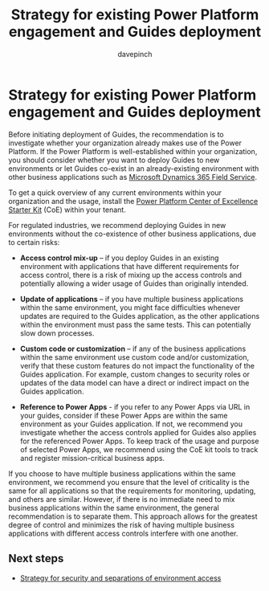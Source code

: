 ﻿---
title: Strategy for existing Power Platform engagement and Guides deployment
description: Learn about using an existing Power Platform to deploy Guides in a regulated industry
ms.date: 03/09/2023
ms.topic: conceptual
author: davepinch
ms.author: davepinch
ms-reviewer: m-hartmann
ms.custom: bap-template
---

# Strategy for existing Power Platform engagement and Guides deployment

Before initiating deployment of Guides, the recommendation is to investigate whether your organization already makes use of the Power Platform. If the Power Platform is well-established within your organization, you should consider whether you want to deploy Guides to new environments or let Guides co-exist in an already-existing environment with other business applications such as [Microsoft Dynamics 365 Field Service](https://dynamics.microsoft.com/field-service/overview/).

To get a quick overview of any current environments within your organization and the usage, install the [Power Platform Center of Excellence Starter Kit](/power-platform/guidance/coe/starter-kit) (CoE) within your tenant.

For regulated industries, we recommend deploying Guides in new environments without the co-existence of other business applications, due to certain risks:

- **Access control mix-up** – if you deploy Guides in an existing environment with applications that have different requirements for access control, there is a risk of mixing up the access controls and potentially allowing a wider usage of Guides than originally intended.

- **Update of applications** – if you have multiple business applications within the same environment, you might face difficulties whenever updates are required to the Guides application, as the other applications within the environment must pass the same tests. This can potentially slow down processes.

- **Custom code or customization** – if any of the business applications within the same environment use custom code and/or customization, verify that these custom features do not impact the functionality of the Guides application. For example, custom changes to security roles or updates of the data model can have a direct or indirect impact on the Guides application.

- **Reference to Power Apps** - if you refer to any Power Apps via URL in your guides, consider if these Power Apps are within the same environment as your Guides application. If not, we recommend you investigate whether the access controls applied for Guides also applies for the referenced Power Apps. To keep track of the usage and purpose of selected Power Apps, we recommend using the CoE kit tools to track and register mission-critical business apps.

If you choose to have multiple business applications within the same environment, we recommend you ensure that the level of criticality is the same for all applications so that the requirements for monitoring, updating, and others are similar. However, if there is no immediate need to mix business applications within the same environment, the general recommendation is to separate them. This approach allows for the greatest degree of control and minimizes the risk of having multiple business applications with different access controls interfere with one another.

## Next steps

- [Strategy for security and separations of environment access](strategy-for-security-and-separations-of-environment-access.md)
